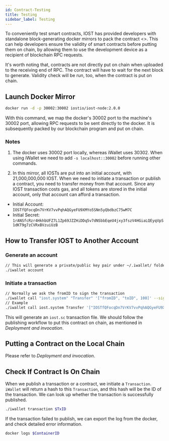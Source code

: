 ```yaml
---
id: Contract-Testing
title: Testing
sidebar_label: Testing
---
```


To conveniently test smart contracts, IOST has provided developers with standalone block-generating docker mirrors to pack the contract <<??>>. This can help developers ensure the validity of smart contracts before putting them on chain, by allowing them to use the development device as a recipient of blockchain RPC requests.

It's worth noting that, contracts are not directly put on chain when uploaded to the receiving end of RPC. The contract will have to wait for the next block to generate. Validity check will be run, too, when the contract is put on chain.

## Launch Docker Mirror

```bash
docker run -d -p 30002:30002 iostio/iost-node:2.0.0
```

With this command, we map the docker's 30002 port to the machine's 30002 port, allowing RPC requests to be sent directly to the docker. It is subsequently packed by our blockchain program and put on chain.

### Notes

1. The docker uses 30002 port locally, whereas iWallet uses 30302. When using iWallet we need to add `-s localhost::30002` before running other commands.

2. In this mirror, all IOSTs are put into an initial account, with 21,000,000,000 IOST. When we need to initiate a transaction or publish a contract, you need to transfer money from that account. Since any IOST transaction costs gas, and all tokens are stored in the initial account, only that account can afford a transaction.

- Initial Account: `IOSTfQFocqDn7VrKV7vvPqhAQGyeFU9XMYo5SNn5yQbdbzC75wM7C`
- Initial Secret: `1rANSfcRzr4HkhbUFZ7L1Zp69JZZHiDDq5v7dNSbbEqeU4jxy3fszV4HGiaLQEyqVpS1dKT9g7zCVRxBVzuiUzB`

## How to Transfer IOST to Another Account

### Generate an account

```bash
// This will generate a private/public key pair under ~/.iwallet/ folder
./iwallet account
```

### Initiate a transaction

```bash
// Normally we ask the fromID to sign the transaction
./iwallet call "iost.system" "Transfer" '["fromID", "toID", 100]' --signer "ID0, ID1"
// Example
./iwallet call iost.system Transfer '["IOSTfQFocqDn7VrKV7vvPqhAQGyeFU9XMYo5SNn5yQbdbzC75wM7C", "IOSTfQFocqDn7VrKV7vvPqhAQGyeFU9XMYo5SNn5yQbdbzC75wM7C", 100]' --signers "IOSTfQFocqDn7VrKV7vvPqhAQGyeFU9XMYo5SNn5yQbdbzC75wM7C"
```

This will generate an `iost.sc` transaction file. We should follow the publishing workflow to put this contract on chain, as mentioned in *Deployment and invocation*.

## Putting a Contract on the Local Chain

Please refer to *Deployment and invocation*.

## Check If Contract Is On Chain

When we publish a transaction or a contract, we initiate a `Transaction`. `iWallet` will return a hash to this `Transaction`, and this hash will be the ID of the transaction. We can look up whether the transaction is successfully published.

```bash
./iwallet transaction $TxID
```

If the transaction failed to publish, we can export the log from the docker, and check detailed error information.

```bash
docker logs $ContainerID
```
